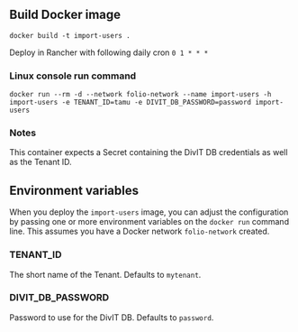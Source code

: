 ## Build Docker image

`docker build -t import-users .`

Deploy in Rancher with following daily cron `0 1 * * *`

### Linux console run command

`docker run --rm -d --network folio-network --name import-users -h import-users -e TENANT_ID=tamu -e DIVIT_DB_PASSWORD=password import-users`

### Notes

This container expects a Secret containing the DivIT DB credentials as well as the Tenant ID.

## Environment variables

When you deploy the `import-users` image, you can adjust the configuration by passing one or more environment variables on the `docker run` command line. This assumes you have a Docker network `folio-network` created.

### TENANT_ID

The short name of the Tenant. Defaults to `mytenant`.

### DIVIT_DB_PASSWORD

Password to use for the DivIT DB. Defaults to `password`.
